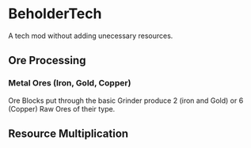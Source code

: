 # BeholderTech

A tech mod without adding unecessary resources.

## Ore Processing
### Metal Ores (Iron, Gold, Copper)
Ore Blocks put through the basic Grinder produce 2 (iron and Gold) or 6 (Copper) Raw Ores of their type.

## Resource Multiplication
